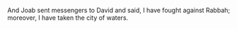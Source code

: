 And Joab sent messengers to David and said, I have fought against Rabbah; moreover, I have taken the city of waters.
